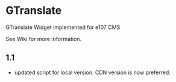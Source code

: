 # GTranslate

GTranslate Widget implemented for e107 CMS

See Wiki for more information. 


## 1.1

- updated script for local version. CDN version is now preferred. 
